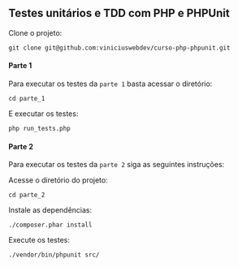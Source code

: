 
## Testes unitários e TDD com PHP e PHPUnit

Clone o projeto:

`git clone git@github.com:viniciuswebdev/curso-php-phpunit.git`

#### Parte 1

Para executar os testes da `parte 1` basta acessar o diretório:

`cd parte_1`

E executar os testes:

`php run_tests.php`

#### Parte 2

Para executar os testes da `parte 2` siga as seguintes instruções:

 Acesse o diretório do projeto:
 
`cd parte_2`

 Instale as dependências:
 
`./composer.phar install`

 Execute os testes:
 
`./vendor/bin/phpunit src/`

